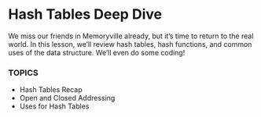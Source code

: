 # Hash Tables Deep Dive

We miss our friends in Memoryville already, but it’s time to return to the real world. In this lesson, we’ll review hash tables, hash functions, and common uses of the data structure. We’ll even do some coding!

### TOPICS

- Hash Tables Recap
- Open and Closed Addressing
- Uses for Hash Tables
